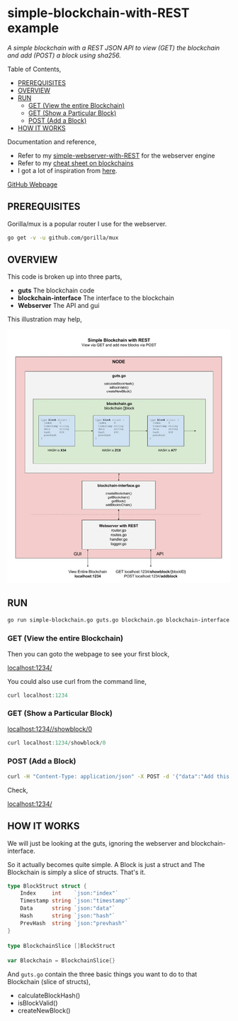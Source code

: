 # simple-blockchain-with-REST example

_A simple blockchain with a REST JSON API to view (GET) the blockchain
and add (POST) a block using sha256._

Table of Contents,

* [PREREQUISITES](https://github.com/JeffDeCola/my-go-examples/tree/master/blockchain/simple-blockchain-with-REST#prerequisites)
* [OVERVIEW](https://github.com/JeffDeCola/my-go-examples/tree/master/blockchain/simple-blockchain-with-REST#overview)
* [RUN](https://github.com/JeffDeCola/my-go-examples/tree/master/blockchain/simple-blockchain-with-REST#run)
  * [GET (View the entire Blockchain)](https://github.com/JeffDeCola/my-go-examples/tree/master/blockchain/simple-blockchain-with-REST#get-view-the-entire-blockchain)
  * [GET (Show a Particular Block)](https://github.com/JeffDeCola/my-go-examples/tree/master/blockchain/simple-blockchain-with-REST#get-show-a-particular-block)
  * [POST (Add a Block)](https://github.com/JeffDeCola/my-go-examples/tree/master/blockchain/simple-blockchain-with-REST#post-add-a-block)
* [HOW IT WORKS](https://github.com/JeffDeCola/my-go-examples/tree/master/blockchain/simple-blockchain-with-REST#how-it-works)

Documentation and reference,

* Refer to my
  [simple-webserver-with-REST](https://github.com/JeffDeCola/my-go-examples/tree/master/api/simple-webserver-with-REST)
  for the webserver engine
* Refer to my
  [cheat sheet on blockchains](https://github.com/JeffDeCola/my-cheat-sheets/tree/master/software/development/software-architectures/blockchain/blockchain-cheat-sheet)
* I got a lot of inspiration from
  [here](https://github.com/mycoralhealth/blockchain-tutorial/blob/master/main.go).

[GitHub Webpage](https://jeffdecola.github.io/my-go-examples/)

## PREREQUISITES

Gorilla/mux is a popular router I use for the webserver.

```bash
go get -v -u github.com/gorilla/mux
```

## OVERVIEW

This code is broken up into three parts,

* **guts** The blockchain code
* **blockchain-interface** The interface to the blockchain
* **Webserver** The API and gui

This illustration may help,

![IMAGE - simple-blockchain-with-REST - IMAGE](https://github.com/JeffDeCola/my-go-examples/blob/master/docs/pics/simple-blockchain-with-REST.jpg)

## RUN

```bash
go run simple-blockchain.go guts.go blockchain.go blockchain-interface.go router.go routes.go handlers.go logger.go
```

### GET (View the entire Blockchain)

Then you can goto the webpage to see your first block,

[localhost:1234/](http://localhost:1234/)

You could also use curl from the command line,

```go
curl localhost:1234
```

### GET (Show a Particular Block)

[localhost:1234//showblock/0](http://localhost:1234/showblock/0)

```go
curl localhost:1234/showblock/0
```

### POST (Add a Block)

```bash
curl -H "Content-Type: application/json" -X POST -d '{"data":"Add this data for new block"}' localhost:1234/addblock
```

Check,

[localhost:1234/](http://localhost:1234/)

## HOW IT WORKS

We will just be looking at the guts, ignoring the webserver and blockchain-interface.

So it actually becomes quite simple. A Block is just a struct and The Blockchain
is simply a slice of structs. That's it.

```go
type BlockStruct struct {
    Index     int    `json:"index"`
    Timestamp string `json:"timestamp"`
    Data      string `json:"data"`
    Hash      string `json:"hash"`
    PrevHash  string `json:"prevhash"`
}

type BlockchainSlice []BlockStruct

var Blockchain = BlockchainSlice{}
```

And `guts.go` contain the three basic things you want to do
to that Blockchain (slice of structs),

* calculateBlockHash()
* isBlockValid()
* createNewBlock()
